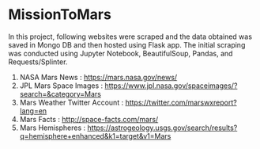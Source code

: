 # MissionToMars

  In this project, following websites were scraped and the data obtained was saved in Mongo DB and then hosted using Flask app. The initial scraping was conducted using Jupyter Notebook, BeautifulSoup, Pandas, and Requests/Splinter. 
 1. NASA Mars News : https://mars.nasa.gov/news/
 2. JPL Mars Space Images : https://www.jpl.nasa.gov/spaceimages/?search=&category=Mars
 3. Mars Weather Twitter Account : https://twitter.com/marswxreport?lang=en
 4. Mars Facts : http://space-facts.com/mars/
 5. Mars Hemispheres : https://astrogeology.usgs.gov/search/results?q=hemisphere+enhanced&k1=target&v1=Mars
 